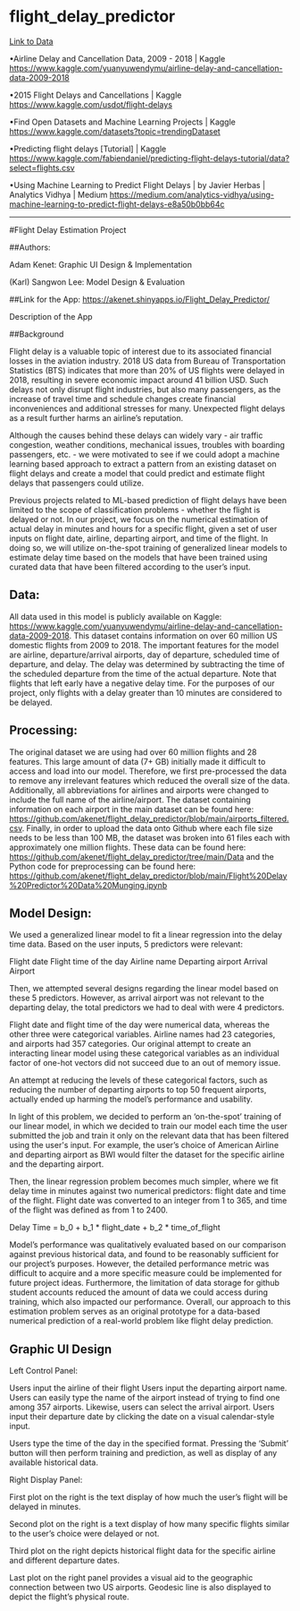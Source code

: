 # flight_delay_predictor

[Link to Data](<https://drive.google.com/drive/folders/1RYEbID7LjLgQw-ikG2i801AvsaWu56qq?usp=sharing>)

•Airline Delay and Cancellation Data, 2009 - 2018 | Kaggle <https://www.kaggle.com/yuanyuwendymu/airline-delay-and-cancellation-data-2009-2018>

•2015 Flight Delays and Cancellations | Kaggle <https://www.kaggle.com/usdot/flight-delays>

•Find Open Datasets and Machine Learning Projects | Kaggle <https://www.kaggle.com/datasets?topic=trendingDataset>

•Predicting flight delays [Tutorial] | Kaggle <https://www.kaggle.com/fabiendaniel/predicting-flight-delays-tutorial/data?select=flights.csv>

•Using Machine Learning to Predict Flight Delays | by Javier Herbas | Analytics Vidhya | Medium <https://medium.com/analytics-vidhya/using-machine-learning-to-predict-flight-delays-e8a50b0bb64c>





-------



#Flight Delay Estimation Project

##Authors: 

Adam Kenet: Graphic UI Design & Implementation

(Karl) Sangwon Lee: Model Design & Evaluation

##Link for the App: https://akenet.shinyapps.io/Flight_Delay_Predictor/

Description of the App

##Background

Flight delay is a valuable topic of interest due to its associated financial losses in the aviation industry. 2018 US data from Bureau of Transportation Statistics (BTS) indicates that more than 20% of US flights were delayed in 2018, resulting in severe economic impact around 41 billion USD. Such delays not only disrupt flight industries, but also many passengers, as the increase of travel time and schedule changes create financial inconveniences and additional stresses for many. Unexpected flight delays as a result further harms an airline’s reputation. 

Although the causes behind these delays can widely vary - air traffic congestion, weather conditions, mechanical issues, troubles with boarding passengers, etc. - we were motivated to see if we could adopt a machine learning based approach to extract a pattern from an existing dataset on flight delays and create a model that could predict and estimate flight delays that passengers could utilize.

Previous projects related to ML-based prediction of flight delays have been limited to the scope of classification problems - whether the flight is delayed or not. In our project, we focus on the numerical estimation of actual delay in minutes and hours for a specific flight, given a set of user inputs on flight date, airline, departing airport, and time of the flight. In doing so, we will utilize on-the-spot training of generalized linear models to estimate delay time based on the models that have been trained using curated data that have been filtered according to the user’s input. 




## Data:
All data used in this model is publicly available on Kaggle: https://www.kaggle.com/yuanyuwendymu/airline-delay-and-cancellation-data-2009-2018. This dataset contains information on over 60 million US domestic flights from 2009 to 2018. The important features for the model are airline, departure/arrival airports, day of departure, scheduled time of departure, and delay. The delay was determined by subtracting the time of the scheduled departure from the time of the actual departure. Note that flights that left early have a negative delay time. For the purposes of our project, only flights with a delay greater than 10 minutes are considered to be delayed.


## Processing:
The original dataset we are using had over 60 million flights and 28 features. This large amount of data (7+ GB) initially made it difficult to access and load into our model. Therefore, we first pre-processed the data to remove any irrelevant features which reduced the overall size of the data. Additionally, all abbreviations for airlines and airports were changed to include the full name of the airline/airport. The dataset containing information on each airport in the main dataset can be found here: https://github.com/akenet/flight_delay_predictor/blob/main/airports_filtered.csv. Finally, in order to upload the data onto Github where each file size needs to be less than 100 MB, the dataset was broken into 61 files each with approximately one million flights. These data can be found here: https://github.com/akenet/flight_delay_predictor/tree/main/Data and the Python code for preprocessing can be found here: https://github.com/akenet/flight_delay_predictor/blob/main/Flight%20Delay%20Predictor%20Data%20Munging.ipynb


## Model Design:

We used a generalized linear model to fit a linear regression into the delay time data. Based on the user inputs, 5 predictors were relevant:

Flight date
Flight time of the day
Airline name
Departing airport
Arrival Airport

Then, we attempted several designs regarding the linear model based on these 5 predictors. However, as arrival airport was not relevant to the departing delay, the total predictors we had to deal with were 4 predictors.

Flight date and flight time of the day were numerical data, whereas the other three were categorical variables. Airline names had 23 categories, and airports had 357 categories. Our original attempt to create an interacting linear model using these categorical variables as an individual factor of one-hot vectors did not succeed due to an out of memory issue. 

An attempt at reducing the levels of these categorical factors, such as reducing the number of departing airports to top 50 frequent airports, actually ended up harming the model’s performance and usability. 

In light of this problem, we decided to perform an ‘on-the-spot’ training of our linear model, in which we decided to train our model each time the user submitted the job and train it only on the relevant data that has been filtered using the user's input. For example, the user’s choice of American Airline and departing airport as BWI would filter the dataset for the specific airline and the departing airport.

Then, the linear regression problem becomes much simpler, where we fit delay time in minutes against two numerical predictors: flight date and time of the flight. Flight date was converted to an integer from 1 to 365, and time of the flight was defined as from 1 to 2400.

Delay Time = b_0 + b_1 * flight_date + b_2 * time_of_flight

Model’s performance was qualitatively evaluated based on our comparison against previous historical data, and found to be reasonably sufficient for our project’s purposes. However, the detailed performance metric was difficult to acquire and a more specific measure could be implemented for future project ideas. Furthermore, the limitation of data storage for github student accounts reduced the amount of data we could access during training, which also impacted our performance. Overall, our approach to this estimation problem serves as an original prototype for a data-based numerical prediction of a real-world problem like flight delay prediction.

## Graphic UI Design

Left Control Panel:

Users input the airline of their flight
Users input the departing airport name. Users can easily type the name of the airport instead of trying to find one among 357 airports.
Likewise, users can select the arrival airport.
Users input their departure date by clicking the date on a visual calendar-style input.

Users type the time of the day in the specified format.
Pressing the ‘Submit’ button will then perform training and prediction, as well as display of any available historical data.


Right Display Panel:



First plot on the right is the text display of how much the user’s flight will be delayed in minutes.



Second plot on the right is a text display of how many specific flights similar to the user’s choice were delayed or not. 



Third plot on the right depicts historical flight data for the specific airline and different departure dates.



Last plot on the right panel provides a visual aid to the geographic connection between two US airports. Geodesic line is also displayed to depict the flight’s physical route.
